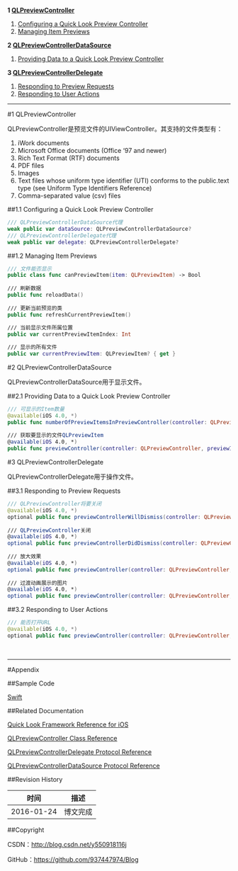 **1 [QLPreviewController](#1)**

1. [Configuring a Quick Look Preview Controller](#1.1)
2. [Managing Item Previews](#1.2)

**2 [QLPreviewControllerDataSource](#2)**

1. [Providing Data to a Quick Look Preview Controller](#2.1)

**3 [QLPreviewControllerDelegate](#3)**

1. [Responding to Preview Requests](#3.1)
2. [Responding to User Actions](#3.2)

----

#<a id="1">1 QLPreviewController

QLPreviewController是预览文件的UIViewController。其支持的文件类型有：

1. iWork documents
2. Microsoft Office documents (Office ‘97 and newer)
3. Rich Text Format (RTF) documents
4. PDF files
5. Images
6. Text files whose uniform type identifier (UTI) conforms to the public.text type (see Uniform Type Identifiers Reference)
7. Comma-separated value (csv) files

##<a id="1.1">1.1 Configuring a Quick Look Preview Controller

```swift
/// QLPreviewControllerDataSource代理
weak public var dataSource: QLPreviewControllerDataSource?
/// QLPreviewControllerDelegate代理
weak public var delegate: QLPreviewControllerDelegate?
```

##<a id="1.2">1.2 Managing Item Previews

```swift
/// 文件能否显示
public class func canPreviewItem(item: QLPreviewItem) -> Bool
    
/// 刷新数据
public func reloadData()
    
/// 更新当前预览的类
public func refreshCurrentPreviewItem()
    
/// 当前显示文件所属位置
public var currentPreviewItemIndex: Int

/// 显示的所有文件
public var currentPreviewItem: QLPreviewItem? { get }
```

#<a id="2">2 QLPreviewControllerDataSource

QLPreviewControllerDataSource用于显示文件。

##<a id="2.1">2.1 Providing Data to a Quick Look Preview Controller

```swift
/// 可显示的Item数量
@available(iOS 4.0, *)
public func numberOfPreviewItemsInPreviewController(controller: QLPreviewController) -> Int
    
/// 获取要显示的文件QLPreviewItem
@available(iOS 4.0, *)
public func previewController(controller: QLPreviewController, previewItemAtIndex index: Int) -> QLPreviewItem
```

#<a id="3">3 QLPreviewControllerDelegate

QLPreviewControllerDelegate用于操作文件。

##<a id="3.1">3.1 Responding to Preview Requests

```swift
/// QLPreviewController将要关闭
@available(iOS 4.0, *)
optional public func previewControllerWillDismiss(controller: QLPreviewController)
    
/// QLPreviewController关闭
@available(iOS 4.0, *)
optional public func previewControllerDidDismiss(controller: QLPreviewController)
    
/// 放大效果
@available(iOS 4.0, *)
optional public func previewController(controller: QLPreviewController, frameForPreviewItem item: QLPreviewItem, inSourceView view: AutoreleasingUnsafeMutablePointer<UIView?>) -> CGRect
    
/// 过渡动画展示的图片
@available(iOS 4.0, *)
optional public func previewController(controller: QLPreviewController, transitionImageForPreviewItem item: QLPreviewItem, contentRect: UnsafeMutablePointer<CGRect>) -> UIImage
```

##<a id="3.2">3.2 Responding to User Actions

```swift
/// 能否打开URL
@available(iOS 4.0, *)
optional public func previewController(controller: QLPreviewController, shouldOpenURL url: NSURL, forPreviewItem item: QLPreviewItem) -> Bool
```

&#160;

----------

#Appendix

##Sample Code

[Swift](https://github.com/937447974/Swift)

##Related Documentation

[Quick Look Framework Reference for iOS](https://developer.apple.com/library/ios/documentation/QuickLook/Reference/QuickLookFrameworkReference_iPhoneOS/index.html)

[QLPreviewController Class Reference](https://developer.apple.com/library/ios/documentation/NetworkingInternet/Reference/QLPreviewController_Class/index.html)

[QLPreviewControllerDelegate Protocol Reference](https://developer.apple.com/library/ios/documentation/NetworkingInternet/Reference/QLPreviewControllerDelegate_Protocol/index.html)

[QLPreviewControllerDataSource Protocol Reference](https://developer.apple.com/library/ios/documentation/NetworkingInternet/Reference/QLPreviewControllerDataSource_Protocol/index.html)

##Revision History

| 时间 | 描述 |
| ---- | ---- |
| 2016-01-24 | 博文完成 |

##Copyright

CSDN：http://blog.csdn.net/y550918116j

GitHub：https://github.com/937447974/Blog